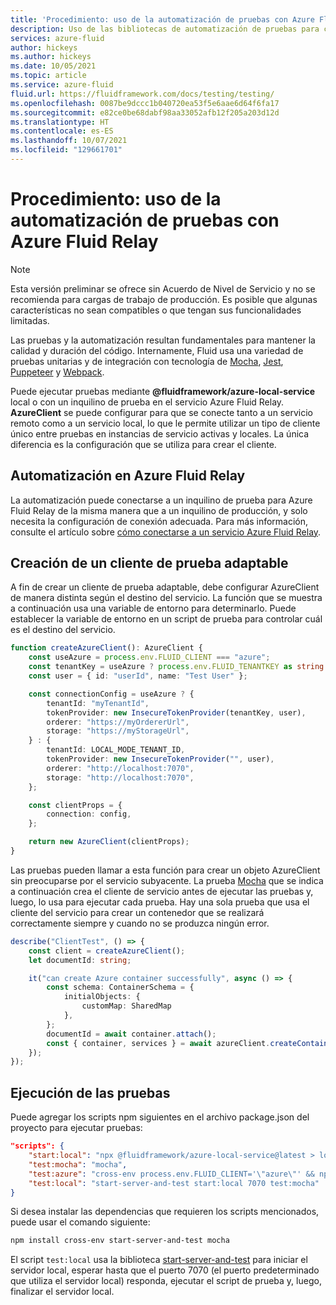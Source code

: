 ```yaml
---
title: 'Procedimiento: uso de la automatización de pruebas con Azure Fluid Relay'
description: Uso de las bibliotecas de automatización de pruebas para crear pruebas automatizadas para aplicaciones Fluid
services: azure-fluid
author: hickeys
ms.author: hickeys
ms.date: 10/05/2021
ms.topic: article
ms.service: azure-fluid
fluid.url: https://fluidframework.com/docs/testing/testing/
ms.openlocfilehash: 0087be9dccc1b040720ea53f5e6aae6d64f6fa17
ms.sourcegitcommit: e82ce0be68dabf98aa33052afb12f205a203d12d
ms.translationtype: HT
ms.contentlocale: es-ES
ms.lasthandoff: 10/07/2021
ms.locfileid: "129661701"
---
```

# <a name="how-to-use-test-automation-with-azure-fluid-relay"></a>Procedimiento: uso de la automatización de pruebas con Azure Fluid Relay

> [!NOTE]
> Esta versión preliminar se ofrece sin Acuerdo de Nivel de Servicio y no se recomienda para cargas de trabajo de producción. Es posible que algunas características no sean compatibles o que tengan sus funcionalidades limitadas.

Las pruebas y la automatización resultan fundamentales para mantener la calidad y duración del código. Internamente, Fluid usa una variedad de pruebas unitarias y de integración con tecnología de [Mocha](https://mochajs.org/), [Jest](https://jestjs.io/), [Puppeteer](https://github.com/puppeteer/puppeteer) y [Webpack](https://webpack.js.org/).

Puede ejecutar pruebas mediante **@fluidframework/azure-local-service** local o con un inquilino de prueba en el servicio Azure Fluid Relay. **AzureClient** se puede configurar para que se conecte tanto a un servicio remoto como a un servicio local, lo que le permite utilizar un tipo de cliente único entre pruebas en instancias de servicio activas y locales. La única diferencia es la configuración que se utiliza para crear el cliente.

## <a name="automation-against-azure-fluid-relay"></a>Automatización en Azure Fluid Relay

La automatización puede conectarse a un inquilino de prueba para Azure Fluid Relay de la misma manera que a un inquilino de producción, y solo necesita la configuración de conexión adecuada. Para más información, consulte el artículo sobre [cómo conectarse a un servicio Azure Fluid Relay](connect-fluid-azure-service.md).

## <a name="creating-an-adaptable-test-client"></a>Creación de un cliente de prueba adaptable

A fin de crear un cliente de prueba adaptable, debe configurar AzureClient de manera distinta según el destino del servicio. La función que se muestra a continuación usa una variable de entorno para determinarlo. Puede establecer la variable de entorno en un script de prueba para controlar cuál es el destino del servicio.

```typescript
function createAzureClient(): AzureClient {
    const useAzure = process.env.FLUID_CLIENT === "azure";
    const tenantKey = useAzure ? process.env.FLUID_TENANTKEY as string : "";
    const user = { id: "userId", name: "Test User" };

    const connectionConfig = useAzure ? {
        tenantId: "myTenantId",
        tokenProvider: new InsecureTokenProvider(tenantKey, user),
        orderer: "https://myOrdererUrl",
        storage: "https://myStorageUrl",
    } : {
        tenantId: LOCAL_MODE_TENANT_ID,
        tokenProvider: new InsecureTokenProvider("", user),
        orderer: "http://localhost:7070",
        storage: "http://localhost:7070",
    };

    const clientProps = {
        connection: config,
    };

    return new AzureClient(clientProps);
}
```

Las pruebas pueden llamar a esta función para crear un objeto AzureClient sin preocuparse por el servicio subyacente. La prueba [Mocha](https://mochajs.org/) que se indica a continuación crea el cliente de servicio antes de ejecutar las pruebas y, luego, lo usa para ejecutar cada prueba. Hay una sola prueba que usa el cliente del servicio para crear un contenedor que se realizará correctamente siempre y cuando no se produzca ningún error.

```typescript
describe("ClientTest", () => {
    const client = createAzureClient();
    let documentId: string;

    it("can create Azure container successfully", async () => {
        const schema: ContainerSchema = {
            initialObjects: {
                customMap: SharedMap
            },
        };
        documentId = await container.attach();
        const { container, services } = await azureClient.createContainer(schema);
    });
});

```

## <a name="running-tests"></a>Ejecución de las pruebas

Puede agregar los scripts npm siguientes en el archivo package.json del proyecto para ejecutar pruebas:

```json
"scripts": {
    "start:local": "npx @fluidframework/azure-local-service@latest > local-service.log 2>&1",
    "test:mocha": "mocha",
    "test:azure": "cross-env process.env.FLUID_CLIENT='\"azure\"' && npm run test:mocha",
    "test:local": "start-server-and-test start:local 7070 test:mocha"
}
```

Si desea instalar las dependencias que requieren los scripts mencionados, puede usar el comando siguiente:

```bash
npm install cross-env start-server-and-test mocha
```

El script `test:local` usa la biblioteca [start-server-and-test](https://www.npmjs.com/package/start-server-and-test) para iniciar el servidor local, esperar hasta que el puerto 7070 (el puerto predeterminado que utiliza el servidor local) responda, ejecutar el script de prueba y, luego, finalizar el servidor local.
